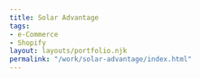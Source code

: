 ```yaml
---
title: Solar Advantage
tags:
- e-Commerce
- Shopify
layout: layouts/portfolio.njk
permalink: "/work/solar-advantage/index.html"
---
```

